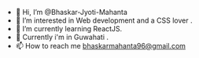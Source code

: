 - 👋 Hi, I’m @Bhaskar-Jyoti-Mahanta
- 👀 I’m interested in Web development and a CSS lover .
- 🌱 I’m currently learning ReactJS. 
- 💞 Currently i'm in Guwahati .
- 📫 How to reach me bhaskarmahanta96@gmail.com

<!---
Bhaskar-Jyoti-Mahanta/Bhaskar-Jyoti-Mahanta is a ✨ special ✨ repository because its `README.md` (this file) appears on your GitHub profile.
You can click the Preview link to take a look at your changes.
--->
